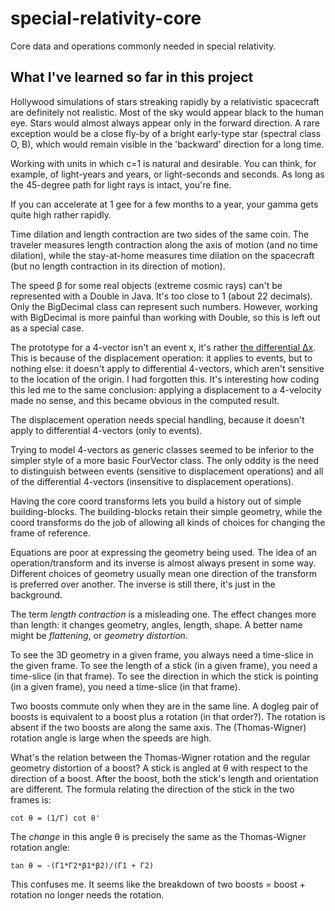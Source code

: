 # special-relativity-core
Core data and operations commonly needed in special relativity.

## What I've learned so far in this project

Hollywood simulations of stars streaking rapidly by a relativistic spacecraft are definitely not realistic. 
Most of the sky would appear black to the human eye.
Stars would almost always appear only in the forward direction. 
A rare exception would be a close fly-by of a bright early-type star (spectral class O, B), which would 
remain visible in the 'backward' direction for a long time.


Working with units in which c=1 is natural and desirable.
You can think, for example, of light-years and years, or light-seconds and seconds.
As long as the 45-degree path for light rays is intact, you're fine.


If you can accelerate at 1 gee for a few months to a year, your gamma gets quite high rather rapidly.

Time dilation and length contraction are two sides of the same coin.
The traveler measures length contraction along the axis of motion (and no time dilation), 
while the stay-at-home measures time dilation on the spacecraft (but no length contraction in 
its direction of motion).


The speed β for some real objects (extreme cosmic rays) can't be represented with a Double in Java.
It's too close to 1 (about 22 decimals). Only the BigDecimal class can represent such numbers.
However, working with BigDecimal is more painful than working with Double, so this is 
left out as a special case.


The prototype for a 4-vector isn't an event x, it's rather <a href='http://www.scholarpedia.org/article/Special_relativity:_mechanics'>the differential Δx</a>.
This is because of the displacement operation: it applies to events, but to nothing else:
it doesn't apply to differential 4-vectors, which aren't sensitive to the location of the origin.
I had forgotten this.
It's interesting how coding this led me to the same conclusion: applying a displacement 
to a 4-velocity made no sense, and this became obvious in the computed result.

The displacement operation needs special handling, because it doesn't apply to differential 4-vectors (only to events).


Trying to model 4-vectors as generic classes seemed to be inferior to the simpler style of a more basic FourVector class. 
The only oddity is the need to distinguish between events (sensitive to displacement operations) and all of the differential 4-vectors (insensitive to displacement operations).


Having the core coord transforms lets you build a history out of simple building-blocks.
The building-blocks retain their simple geometry, while the coord transforms do the job of allowing 
all kinds of choices for changing the frame of reference.


Equations are poor at expressing the geometry being used.
The idea of an operation/transform and its inverse is almost always present in some way.
Different choices of geometry usually mean one direction of the transform is preferred over another.
The inverse is still there, it's just in the background.


The term *length contraction* is a misleading one.
The effect changes more than length: it changes geometry, angles, length, shape.
A better name might be *flattening*, or *geometry distortion*.

To see the 3D geometry in a given frame, you always need a time-slice in the given frame.
To see the length of a stick (in a given frame), you need a time-slice (in that frame).
To see the direction in which the stick is pointing (in a given frame), you need a time-slice (in that frame).


Two boosts commute only when they are in the same line.
A dogleg pair of boosts is equivalent to a boost plus a rotation (in that order?).
The rotation is absent if the two boosts are along the same axis.
The (Thomas-Wigner) rotation angle is large when the speeds are high.

What's the relation between the Thomas-Wigner rotation and the regular geometry distortion of a boost?
A stick is angled at θ with respect to the direction of a boost.
After the boost, both the stick's length and orientation are different.
The formula relating the direction of the stick in the two frames is:
```
cot θ = (1/Γ) cot θ' 
```
The *change* in this angle θ is precisely the same as the Thomas-Wigner rotation angle:
```
tan θ = -(Γ1*Γ2*β1*β2)/(Γ1 + Γ2)
```
This confuses me. It seems like the breakdown of two boosts = boost + rotation no longer needs the rotation. 
  
 

 




